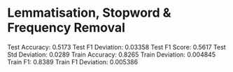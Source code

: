 # Lemmatisation, Stopword & Frequency Removal

Test Accuracy: 0.5173
Test F1 Deviation: 0.03358
Test F1 Score: 0.5617
Test Std Deviation: 0.0289
Train Accuracy: 0.8265
Train Deviation: 0.004845
Train F1: 0.8389
Train F1 Deviation: 0.005386